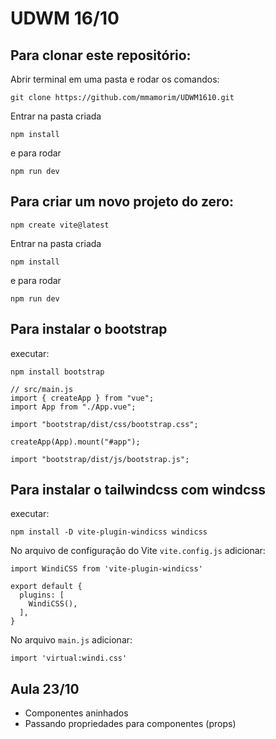 # UDWM 16/10

## Para clonar este repositório:

Abrir terminal em uma pasta e rodar os comandos:

```git clone https://github.com/mmamorim/UDWM1610.git```

Entrar na pasta criada

```npm install```

e para rodar 

```npm run dev```

## Para criar um novo projeto do zero:

```npm create vite@latest```

Entrar na pasta criada

```npm install```

e para rodar 

```npm run dev```


## Para instalar o bootstrap

executar: 

```npm install bootstrap```

```
// src/main.js
import { createApp } from "vue";
import App from "./App.vue";

import "bootstrap/dist/css/bootstrap.css";

createApp(App).mount("#app");

import "bootstrap/dist/js/bootstrap.js";
```

## Para instalar o tailwindcss com windcss

executar: 

```npm install -D vite-plugin-windicss windicss```

No arquivo de configuração do Vite ```vite.config.js``` adicionar:

```
import WindiCSS from 'vite-plugin-windicss'

export default {
  plugins: [
    WindiCSS(),
  ],
}
```
No arquivo ```main.js``` adicionar:

```
import 'virtual:windi.css'
```

## Aula 23/10

* Componentes aninhados
* Passando propriedades para componentes (props)
